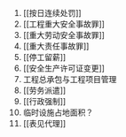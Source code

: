 1. [[按日连续处罚]]
2. [[工程重大安全事故罪]]
3. [[重大劳动安全事故罪]]
4. [[重大责任事故罪]]
5. [[停工留薪]]
6. [[安全生产许可证变更]]
7. 工程总承包与工程项目管理
8. [[劳务派遣]]
9. [[行政强制]]
10. 临时设施占地面积？
11. [[表见代理]]